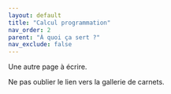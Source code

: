 ```yaml
---
layout: default
title: "Calcul programmation"
nav_order: 2
parent: "À quoi ça sert ?"
nav_exclude: false
---
```


Une autre page à écrire.


Ne pas oublier le lien vers la gallerie de carnets.
